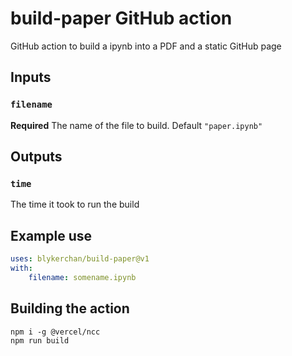 # build-paper GitHub action

GitHub action to build a ipynb into a PDF and a static GitHub page

## Inputs

### `filename`
 **Required** The name of the file to build. Default `"paper.ipynb"`

 ## Outputs

### `time`

The time it took to run the build

## Example use

```yaml
uses: blykerchan/build-paper@v1
with:
    filename: somename.ipynb
```

## Building the action
```
npm i -g @vercel/ncc
npm run build
```